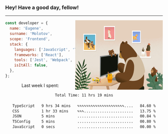 ### Hey! Have a good day, fellow!
---
<img align='right' alt='GIF' vertical-align='center' src='./src/giphy.gif' width='280px' height='222px'/>

```javascript
const developer = {
  name: 'Eugene',
  surname: 'Molotov',
  scope: 'Frontend',
  stack: {
    languages: ['JavaScript', 'TypeScript'],
    frameworks: ['React'],
    tools: ['Jest', 'Webpack', 'Sass'],
    isItAll: false,
  },
};
```
<p align="center">
  Last week I spent:
</p>
<div align="center">
<!--START_SECTION:waka-->

```txt
Total Time: 11 hrs 19 mins

TypeScript   9 hrs 34 mins   ✎✎✎✎✎✎✎✎✎✎✎✎✎✎✎✎✎✎✎✎✎....   84.60 %
CSS          1 hr 33 mins    ✎✎✎......................   13.75 %
JSON         5 mins          .........................   00.84 %
TSConfig     5 mins          .........................   00.80 %
JavaScript   0 secs          .........................   00.00 %
```

<!--END_SECTION:waka-->

